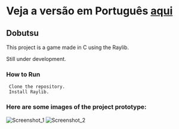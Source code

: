 # Veja a versão em Português <a href="README-ptbr.md">aqui</a>

## Dobutsu

This project is a game made in C using the Raylib.

Still under development.

### How to Run

     Clone the repository.
     Install Raylib.

### Here are some images of the project prototype:

![Screenshot_1](https://github.com/RuanEmanuell/Dobutsu/assets/113607857/446de9da-f3b4-4edc-bf8e-1e2b7c12b281)
![Screenshot_2](https://github.com/RuanEmanuell/Dobutsu/assets/113607857/8042add4-65b4-455a-bc99-ad43f10e0422)
